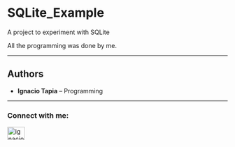 # SQLite_Example
A project to experiment with SQLite

All the programming was done by me. 

---  

## Authors  
- **Ignacio Tapia** – Programming

---
<h3 align="left">Connect with me:</h3>
<p align="left">
<a href="https://linkedin.com/in/ignaciotapiamarfil" target="blank"><img align="center" src="https://raw.githubusercontent.com/rahuldkjain/github-profile-readme-generator/master/src/images/icons/Social/linked-in-alt.svg" alt="ignacio-tapia-marfil" height="30" width="40" /></a>
</p>
